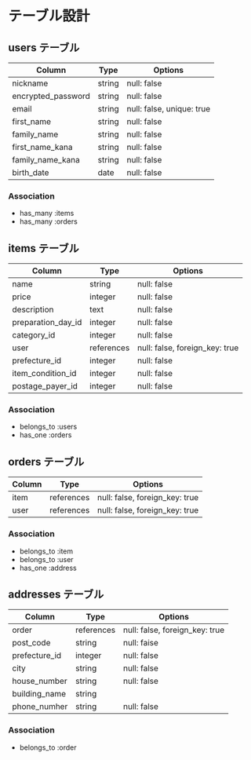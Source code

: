 # テーブル設計

## users テーブル

| Column             | Type        | Options                       |
| ------------------ | ----------- | ----------------------------- |
| nickname           | string      | null: false                   |
| encrypted_pa​​ssword | string      | null: false                   |
| email              | string      | null: false, unique: true     |
| first_name         | string      | null: false                   |
| family_name        | string      | null: false                   |
| first_name_kana    | string      | null: false                   |
| family_name_kana   | string      | null: false                   |
| birth_date         | date        | null: false                   |

### Association

- has_many :items
- has_many :orders

## items テーブル 

| Column             | Type       | Options                        |
| ------------------ | ---------- | ------------------------------ |
| name               | string     | null: false                    |
| price              | integer    | null: false                    |
| description        | text       | null: false                    |
| preparation_day_id | integer    | null: false                    |
| category_id        | integer    | null: false                    |
| user               | references | null: false, foreign_key: true |
| prefecture_id	     | integer	  | null: false                    |
| item_condition_id  | integer    | null: false                    |
| postage_payer_id   | integer    | null: false                    |

### Association

- belongs_to :users 
- has_one :orders

## orders テーブル

| Column        | Type       | Options                        |
| ------------- | ---------- | ------------------------------ |
| item          | references | null: false, foreign_key: true |
| user          | references | null: false, foreign_key: true |

### Association

- belongs_to :item
- belongs_to :user
- has_one :address


##  addresses テーブル

| Column             | Type       | Options                        |
| ------------------ | ---------- | ------------------------------ |
| order              | references | null: false, foreign_key: true |
| post_code          | string     | null: faise                    |
| prefecture_id	     | integer	  | null: false                    |
| city               | string     | null: false                    |
| house_number       | string     | null: false                    |
| building_name      | string     |                                |
| phone_numher       | string     | null: false                    |

### Association

- belongs_to :order
